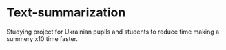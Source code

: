 # Text-summarization
Studying project for Ukrainian pupils and students to reduce time making a summery x10 time faster. 
